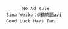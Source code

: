                     No Ad Rule
              Sina Weibo：@鶴曉語avi
              Good Luck Have Fun！
                   
